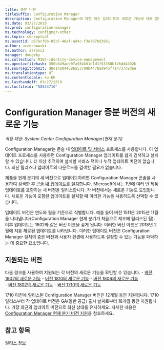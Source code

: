 ```yaml
---
title: 증분 버전
titleSuffix: Configuration Manager
description: Configuration Manager에 대한 최신 업데이트의 새로운 기능에 대해 알아봅니다.
ms.date: 03/27/2019
ms.prod: configuration-manager
ms.technology: configmgr-other
ms.topic: conceptual
ms.assetid: b57acf0b-05b7-46af-ad4c-f3e707bd3861
author: aczechowski
ms.author: aaroncz
manager: dougeby
ms.collection: M365-identity-device-management
ms.openlocfilehash: 350b349aee07a984b51d1d1f53358bf45dd4402b
ms.sourcegitcommit: d8d142044586a53709b4478ad945f714737c8d6e
ms.translationtype: HT
ms.contentlocale: ko-KR
ms.lasthandoff: 03/27/2019
ms.locfileid: "58523710"
---
```

# <a name="whats-new-in-configuration-manager-incremental-versions"></a>Configuration Manager 증분 버전의 새로운 기능

*적용 대상: System Center Configuration Manager(현재 분기)*

Configuration Manager는 콘솔 내 [업데이트 및 서비스](/sccm/core/servers/manage/updates) 프로세스를 사용합니다. 이 업데이트 프로세스를 사용하면 Configuration Manager 업데이트를 쉽게 검색하고 설치할 수 있습니다. 더 이상 추적하여 설치할 서비스 팩이나 누적 업데이트 버전이 없습니다. 최신 릴리스나 업데이트의 다운로드를 검색할 필요가 없습니다.

제품을 현재 분기의 새 버전으로 업데이트하려면 Configuration Manager 콘솔을 사용하여 검색한 후 [콘솔 내 업데이트를 설치](/sccm/core/servers/manage/install-in-console-updates)합니다. Microsoft에서는 1년에 여러 번 제품 업데이트를 포함하는 새 버전을 릴리스합니다. 각 버전에서는 새로운 기능도 도입됩니다. 새로운 기능이 포함된 업데이트를 설치할 때 이러한 기능을 사용하도록 선택할 수 있습니다. 

업데이트 버전은 연도와 월을 기준으로 식별합니다. 예를 들어 버전 1511은 2015년 11월을 나타냅니다(Configuration Manager 현재 분기가 처음으로 제조에 릴리스된 월). 이후 업데이트는 1802와 같은 버전 이름을 갖게 됩니다. 이러한 버전 이름은 2018년 2월에 처음 제공된 업데이트를 나타냅니다. 이러한 업데이트 버전은 Configuration Manager 설치의 증분 버전과 사용자 환경에 사용하도록 설정할 수 있는 기능을 파악하는 데 중요한 요소입니다.



## <a name="supported-versions"></a>지원되는 버전

다음 링크를 사용하여 지원되는 각 버전의 새로운 기능을 확인할 수 있습니다.
    - [버전 1902의 새로운 기능](/sccm/core/plan-design/changes/whats-new-in-version-1902)
    - [버전 1810의 새로운 기능](/sccm/core/plan-design/changes/whats-new-in-version-1810)
    - [버전 1806의 새로운 기능](/sccm/core/plan-design/changes/whats-new-in-version-1806)  
    - [버전 1802의 새로운 기능](/sccm/core/plan-design/changes/whats-new-in-version-1802)
    - [버전 1710의 새로운 기능](/sccm/core/plan-design/changes/whats-new-in-version-1710)

1710 이전에 릴리스된 Configuration Manager 버전은 12개월 동안 지원됩니다. 1710 릴리스부터 각 업데이트 버전은 GA(일반 공급) 출시 날짜로부터 18개월 동안 지원됩니다.  가장 최근의 업데이트 버전으로 최신 상태를 유지하세요. 자세한 내용은 [Configuration Manager 현재 분기 버전 지원](/sccm/core/servers/manage/current-branch-versions-supported)을 참조하세요.  



## <a name="see-also"></a>참고 항목

[릴리스 정보](/sccm/core/servers/deploy/install/release-notes)
